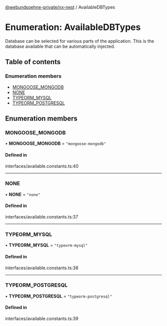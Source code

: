 [@webundsoehne-private/nx-nest](../README.md) / AvailableDBTypes

# Enumeration: AvailableDBTypes

Database can be selected for various parts of the application.
This is the database available that can be automatically injected.

## Table of contents

### Enumeration members

- [MONGOOSE\_MONGODB](AvailableDBTypes.md#mongoose_mongodb)
- [NONE](AvailableDBTypes.md#none)
- [TYPEORM\_MYSQL](AvailableDBTypes.md#typeorm_mysql)
- [TYPEORM\_POSTGRESQL](AvailableDBTypes.md#typeorm_postgresql)

## Enumeration members

### MONGOOSE\_MONGODB

• **MONGOOSE\_MONGODB** = `"mongoose-mongodb"`

#### Defined in

interfaces/available.constants.ts:40

___

### NONE

• **NONE** = `"none"`

#### Defined in

interfaces/available.constants.ts:37

___

### TYPEORM\_MYSQL

• **TYPEORM\_MYSQL** = `"typeorm-mysql"`

#### Defined in

interfaces/available.constants.ts:38

___

### TYPEORM\_POSTGRESQL

• **TYPEORM\_POSTGRESQL** = `"typeorm-postgresql"`

#### Defined in

interfaces/available.constants.ts:39
